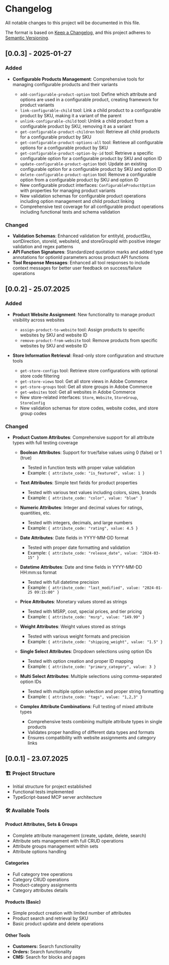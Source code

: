 # Changelog

All notable changes to this project will be documented in this file.

The format is based on [Keep a Changelog](https://keepachangelog.com/en/1.0.0/),
and this project adheres to [Semantic Versioning](https://semver.org/spec/v2.0.0.html).

## [0.0.3] - 2025-01-27

### Added

- **Configurable Products Management**: Comprehensive tools for managing configurable products and their variants

  - `add-configurable-product-option` tool: Define which attribute and options are used in a configurable product, creating framework for product variants
  - `link-configurable-child` tool: Link a child product to a configurable product by SKU, making it a variant of the parent
  - `unlink-configurable-child` tool: Unlink a child product from a configurable product by SKU, removing it as a variant
  - `get-configurable-product-children` tool: Retrieve all child products for a configurable product by SKU
  - `get-configurable-product-options-all` tool: Retrieve all configurable options for a configurable product by SKU
  - `get-configurable-product-option-by-id` tool: Retrieve a specific configurable option for a configurable product by SKU and option ID
  - `update-configurable-product-option` tool: Update an existing configurable option for a configurable product by SKU and option ID
  - `delete-configurable-product-option` tool: Remove a configurable option from a configurable product by SKU and option ID
  - New configurable product interfaces: `ConfigurableProductOption` with properties for managing product variants
  - New validation schemas for configurable product operations including option management and child product linking
  - Comprehensive test coverage for all configurable product operations including functional tests and schema validation

### Changed

- **Validation Schemas**: Enhanced validation for entityId, productSku, sortDirection, storeId, websiteId, and storeGroupId with positive integer validation and regex patterns
- **API Function Signatures**: Standardized quotation marks and added type annotations for optionId parameters across product API functions
- **Tool Response Messages**: Enhanced all tool responses to include context messages for better user feedback on success/failure operations

## [0.0.2] - 25.07.2025

### Added

- **Product Website Assignment**: New functionality to manage product visibility across websites

  - `assign-product-to-website` tool: Assign products to specific websites by SKU and website ID
  - `remove-product-from-website` tool: Remove products from specific websites by SKU and website ID

- **Store Information Retrieval**: Read-only store configuration and structure tools

  - `get-store-configs` tool: Retrieve store configurations with optional store code filtering
  - `get-store-views` tool: Get all store views in Adobe Commerce
  - `get-store-groups` tool: Get all store groups in Adobe Commerce
  - `get-websites` tool: Get all websites in Adobe Commerce
  - New store-related interfaces: `Store`, `Website`, `StoreGroup`, `StoreConfig`
  - New validation schemas for store codes, website codes, and store group codes

### Changed

- **Product Custom Attributes**: Comprehensive support for all attribute types with full testing coverage

  - **Boolean Attributes**: Support for true/false values using 0 (false) or 1 (true)

    - Tested in function tests with proper value validation
    - Example: `{ attribute_code: "is_featured", value: 1 }`

  - **Text Attributes**: Simple text fields for product properties

    - Tested with various text values including colors, sizes, brands
    - Example: `{ attribute_code: "color", value: "blue" }`

  - **Numeric Attributes**: Integer and decimal values for ratings, quantities, etc.

    - Tested with integers, decimals, and large numbers
    - Example: `{ attribute_code: "rating", value: 4.5 }`

  - **Date Attributes**: Date fields in YYYY-MM-DD format

    - Tested with proper date formatting and validation
    - Example: `{ attribute_code: "release_date", value: "2024-03-15" }`

  - **Datetime Attributes**: Date and time fields in YYYY-MM-DD HH:mm:ss format

    - Tested with full datetime precision
    - Example: `{ attribute_code: "last_modified", value: "2024-01-25 09:15:00" }`

  - **Price Attributes**: Monetary values stored as strings

    - Tested with MSRP, cost, special prices, and tier pricing
    - Example: `{ attribute_code: "msrp", value: "149.99" }`

  - **Weight Attributes**: Weight values stored as strings

    - Tested with various weight formats and precision
    - Example: `{ attribute_code: "shipping_weight", value: "1.5" }`

  - **Single Select Attributes**: Dropdown selections using option IDs

    - Tested with option creation and proper ID mapping
    - Example: `{ attribute_code: "primary_category", value: 3 }`

  - **Multi Select Attributes**: Multiple selections using comma-separated option IDs

    - Tested with multiple option selection and proper string formatting
    - Example: `{ attribute_code: "tags", value: "1,2,3" }`

  - **Complex Attribute Combinations**: Full testing of mixed attribute types
    - Comprehensive tests combining multiple attribute types in single products
    - Validates proper handling of different data types and formats
    - Ensures compatibility with website assignments and category links

## [0.0.1] - 23.07.2025

### 🏗️ Project Structure

- Initial structure for project established
- Functional tests implemented
- TypeScript-based MCP server architecture

### 🛠️ Available Tools

#### Product Attributes, Sets & Groups

- Complete attribute management (create, update, delete, search)
- Attribute sets management with full CRUD operations
- Attribute groups management within sets
- Attribute options handling

#### Categories

- Full category tree operations
- Category CRUD operations
- Product-category assignments
- Category attributes details

#### Products (Basic)

- Simple product creation with limited number of attributes
- Product search and retrieval by SKU
- Basic product update and delete operations

#### Other Tools

- **Customers:** Search functionality
- **Orders:** Search functionality
- **CMS:** Search for blocks and pages
